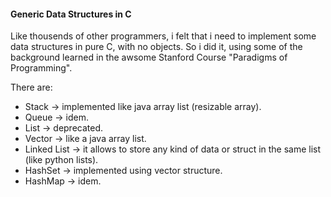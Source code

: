 #### Generic Data Structures in C
Like thousends of other programmers, i felt that i need to implement some data structures in pure C, with no objects. So i did it, using some of the background learned in the awsome Stanford Course "Paradigms of Programming".

There are:
* Stack -> implemented like java array list (resizable array).
* Queue -> idem.
* List -> deprecated.
* Vector -> like a java array list.
* Linked List -> it allows to store any kind of data or struct in the same list (like python lists).
* HashSet -> implemented using vector structure.
* HashMap -> idem.

